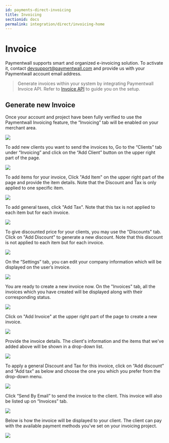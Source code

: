 ```yaml
---
id: payments-direct-invoicing
title: Invoicing
sectionid: docs
permalink: integration/direct/invoicing-home
---
```


# Invoice

Paymentwall supports smart and organized e-invoicing solution. To activate it, 
contact devsupport@paymentwall.com and provide us with your Paymentwall account email address.
> Generate invoices within your system by integrating Paymentwall Invoice API. Refer to [Invoice API](/apis#section-invoicing) to guide you on the setup.

## Generate new Invoice
Once your account and project have been fully verified to use the Paymentwall Invoicing feature, 
the “Invoicing” tab will be enabled on your merchant area. 

<div class="docs-img">
    <img src="/textures/pic/integration/invoicing/invoice_menu.png" style="max-width: 100%">
</div>

To add new clients you want to send the invoices to, Go to the “Clients” tab under “Invoicing” and click on the “Add Client” button on the upper right part of the page.

<div class="docs-img">
    <img src="/textures/pic/integration/invoicing/invoice_client.png" style="max-width: 100%">
</div>

To add items for your invoice, Click "Add Item" on the upper right part of the page and provide the item details. 
Note that the Discount and Tax is only applied to one specific item.

<div class="docs-img">
    <img src="/textures/pic/integration/invoicing/invoice_item.png" style="max-width: 100%">
</div>

To add general taxes, click "Add Tax". Note that this tax is not applied to each item but for each invoice.

<div class="docs-img">
    <img src="/textures/pic/integration/invoicing/invoice_tax.png" style="max-width: 100%">
</div>

To give discounted price for your clients, you may use the "Discounts" tab. Click on "Add Discount" to generate a new discount. Note that this discount is not applied to each item but for each invoice. 

<div class="docs-img">
    <img src="/textures/pic/integration/invoicing/invoice_discount.png" style="max-width: 100%">
</div>

On the “Settings” tab, you can edit your company information which will be displayed on the user’s invoice.

<div class="docs-img">
    <img src="/textures/pic/integration/invoicing/invoice_setting.png" style="max-width: 100%">
</div>

You are ready to create a new invoice now.
On the "Invoices" tab, all the invoices which you have created will be displayed along with their corresponding status. 


<div class="docs-img">
    <img src="/textures/pic/integration/invoicing/invoice_list.png" style="max-width: 100%">
</div>

Click on "Add Invoice" at the upper right part of the page to create a new invoice.

<div class="docs-img">
    <img src="/textures/pic/integration/invoicing/invoice_blank.png" style="max-width: 100%">
</div>

Provide the invoice details. The client's information and the items that we've added above will be shown in a drop-down list.

<div class="docs-img">
    <img src="/textures/pic/integration/invoicing/invoice_new.png" style="max-width: 100%">
</div>

To apply a general Discount and Tax for this invoice, click on “Add discount” and “Add tax” as below and choose the one you which you prefer from the drop-down menu.

<div class="docs-img">
    <img src="/textures/pic/integration/invoicing/invoice_discount_tax.png" style="max-width: 100%">
</div>

Click “Send By Email” to send the invoice to the client.
This invoice will also be listed up on “Invoices” tab.

<div class="docs-img">
    <img src="/textures/pic/integration/invoicing/invoice_new_list.png" style="max-width: 100%">
</div>

Below is how the invoice will be displayed to your client. 
The client can pay with the available payment methods you’ve set on your invoicing project.

<div class="docs-img">
    <img src="/textures/pic/integration/invoicing/invoice_result.png" style="max-width: 100%">
</div>